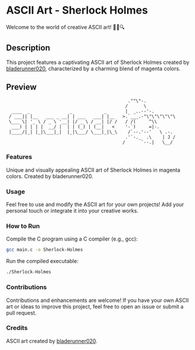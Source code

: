 # ASCII Art - Sherlock Holmes

Welcome to the world of creative ASCII art! 🕵️‍♂️🔍

## Description

This project features a captivating ASCII art of Sherlock Holmes created by [bladerunner020]([url](https://github.com/bladerunner020)), characterized by a charming blend of magenta colors.

## Preview

```plaintext
                                              .""\"-.
                                             /      \
  ____  _               _            _       |  _..--'-.
 / ___|| |__   ___ _ __| | ___   ___| |__   >.`___.-"\"\"\"\"\"\
 \___ \| '_ \ / _ \ '__| |/ _ \ / __| |/ /   / /(     ^\\
  ___) | | | |  __/ |  | | (_) | (__|   <    '-`)     =|-.
 |____/|_| |_|\___|_|  |_|\___/ \___|_|\_\    /`--.'--'   \ .-.
                                             .'`-._  .\    | J /
                                            /      `--.|   \__/
```
### Features
Unique and visually appealing ASCII art of Sherlock Holmes in magenta colors.
Created by bladerunner020.
### Usage
Feel free to use and modify the ASCII art for your own projects! Add your personal touch or integrate it into your creative works.

### How to Run
Compile the C program using a C compiler (e.g., gcc):
```bash 
gcc main.c -o Sherlock-Holmes
```
Run the compiled executable:
```bash 
./Sherlock-Holmes
```
### Contributions
Contributions and enhancements are welcome! If you have your own ASCII art or ideas to improve this project, feel free to open an issue or submit a pull request.

### Credits
ASCII art created by [bladerunner020]([url](https://github.com/bladerunner020)https://github.com/bladerunner020).

